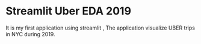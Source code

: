 # Streamlit Uber EDA 2019
It is my first application using streamlit , The application visualize UBER trips in NYC during 2019.
